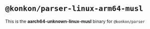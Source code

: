 # `@konkon/parser-linux-arm64-musl`

This is the **aarch64-unknown-linux-musl** binary for `@konkon/parser`
